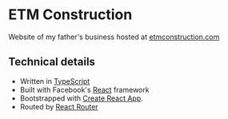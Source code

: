# ETM Construction

Website of my father's business hosted at [etmconstruction.com](http://www.etmconstruction.com/)

## Technical details

- Written in [TypeScript](https://www.typescriptlang.org/)
- Built with Facebook's [React](https://reactjs.org/) framework
- Bootstrapped with [Create React App](https://github.com/facebookincubator/create-react-app).
- Routed by [React Router](https://reacttraining.com/react-router/)
